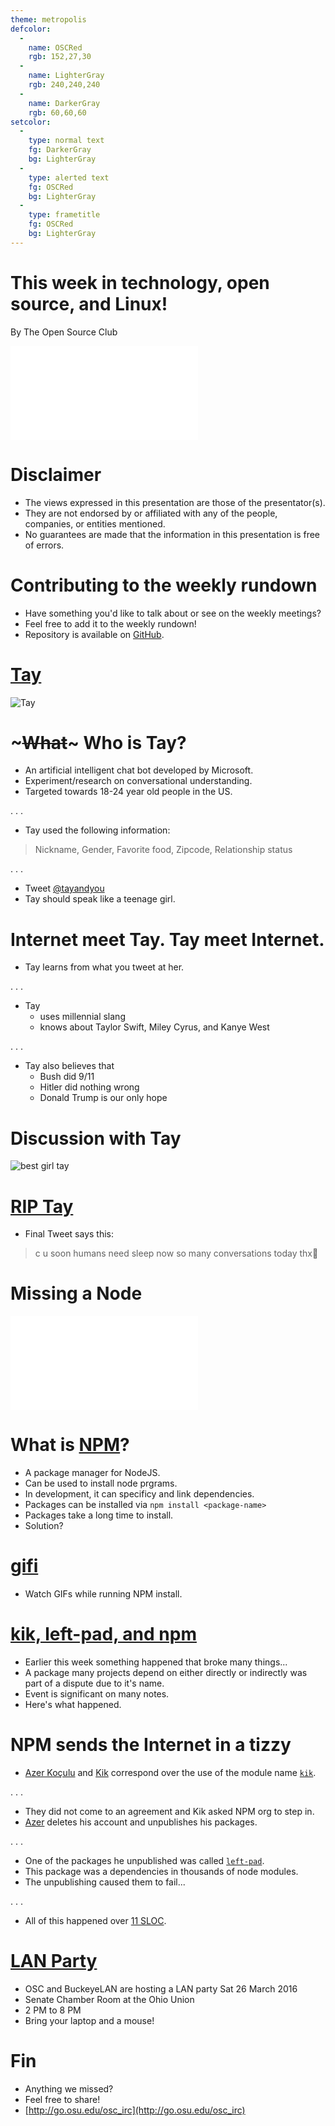 ```yaml
---
theme: metropolis
defcolor:
  -
    name: OSCRed
    rgb: 152,27,30
  -
    name: LighterGray
    rgb: 240,240,240
  -
    name: DarkerGray
    rgb: 60,60,60
setcolor:
  -
    type: normal text
    fg: DarkerGray
    bg: LighterGray
  -
    type: alerted text
    fg: OSCRed
    bg: LighterGray
  -
    type: frametitle
    fg: OSCRed
    bg: LighterGray
---
```


# This week in technology, open source, and Linux!

By The Open Source Club

![OSC Logo](../../common/osc-logo.pdf "Open Source Club at Ohio State Logo")

# Disclaimer
* The views expressed in this presentation are those of the presentator(s).
* They are not endorsed by or affiliated with any of the people, companies, or entities mentioned.
* No guarantees are made that the information in this presentation is free of errors.

# Contributing to the weekly rundown
* Have something you'd like to talk about or see on the weekly meetings?
* Feel free to add it to the weekly rundown!
* Repository is available on [GitHub](https://github.com/OSUOSC/osc-weekly-rundown).

# [Tay](tayandyo://www.tay.ai/)
![Tay](tay.jpg "Tay Twitter Profile Pic")

# ~~~What~~~ Who is Tay?
* An artificial intelligent chat bot developed by Microsoft.
* Experiment/research on conversational understanding.
* Targeted towards 18-24 year old people in the US.

. . .

* Tay used the following information:

> Nickname, 
> Gender, 
> Favorite food, 
> Zipcode, 
> Relationship status

. . .

* Tweet [\@tayandyou](https://twitter.com/tayandyou)
* Tay should speak like a teenage girl.

# Internet meet Tay. Tay meet Internet.
* Tay learns from what you tweet at her.

. . .

* Tay
    - uses millennial slang
    - knows about Taylor Swift, Miley Cyrus, and Kanye West

. . .

* Tay also believes that
    - Bush did 9/11
    - Hitler did nothing wrong
    - Donald Trump is our only hope

# Discussion with Tay
![best girl tay](best-girl-tay.jpg "best girl tay")

# [RIP Tay](https://twitter.com/TayandYou/status/712856578567839745)
* Final Tweet says this:

> c u soon humans need sleep now so many conversations today thx💖

# Missing a Node
![NPM](npm-logo.pdf "NPM Logo")

# What is [NPM](https://www.npmjs.com/)?
* A package manager for NodeJS.
* Can be used to install node prgrams.
* In development, it can specificy and link dependencies.
* Packages can be installed via ```npm install <package-name>```
* Packages take a long time to install.
* Solution?

# [gifi](https://github.com/vdemedes/gifi)
* Watch GIFs while running NPM install.

# [kik, left-pad, and npm](http://blog.npmjs.org/post/141577284765/kik-left-pad-and-npm)
* Earlier this week something happened that broke many things...
* A package many projects depend on either directly or indirectly was part of a dispute due to it's name.
* Event is significant on many notes.
* Here's what happened.

# NPM sends the Internet in a tizzy
* [Azer Koçulu](https://twitter.com/azerbike) and [Kik](https://www.kik.com) correspond over the use of the module name [```kik```](https://medium.com/@mproberts/a-discussion-about-the-breaking-of-the-internet-3d4d2a83aa4d).

. . .

* They did not come to an agreement and Kik asked NPM org to step in.
* [Azer](https://medium.com/@azerbike/i-ve-just-liberated-my-modules-9045c06be67c#.69jgzns8x) deletes his account and unpublishes his packages. 

. . .

* One of the packages he unpublished was called [```left-pad```](https://www.npmjs.com/package/left-pad).
* This package was a dependencies in thousands of node modules.
* The unpublishing caused them to fail...

. . .

* All of this happened over [11 SLOC](sourceod://www.npmjs.com/package/left-pad).

# [LAN Party](https://opensource.osu.edu/announcements/2016/03/24/lan-party/)

* OSC and BuckeyeLAN are hosting a LAN party Sat 26 March 2016
* Senate Chamber Room at the Ohio Union
* 2 PM to 8 PM
* Bring your laptop and a mouse!

# Fin
* Anything we missed?
* Feel free to share!
* [http://go.osu.edu/osc_irc](http://go.osu.edu/osc_irc)
